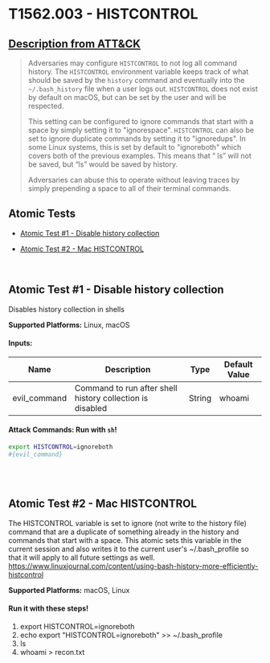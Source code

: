 # T1562.003 - HISTCONTROL
## [Description from ATT&CK](https://attack.mitre.org/wiki/Technique/T1562.003)
<blockquote>Adversaries may configure <code>HISTCONTROL</code> to not log all command history. The <code>HISTCONTROL</code> environment variable keeps track of what should be saved by the <code>history</code> command and eventually into the <code>~/.bash_history</code> file when a user logs out. <code>HISTCONTROL</code> does not exist by default on macOS, but can be set by the user and will be respected.

This setting can be configured to ignore commands that start with a space by simply setting it to "ignorespace". <code>HISTCONTROL</code> can also be set to ignore duplicate commands by setting it to "ignoredups". In some Linux systems, this is set by default to "ignoreboth" which covers both of the previous examples. This means that “ ls” will not be saved, but “ls” would be saved by history.

 Adversaries can abuse this to operate without leaving traces by simply prepending a space to all of their terminal commands.</blockquote>

## Atomic Tests

- [Atomic Test #1 - Disable history collection](#atomic-test-1---disable-history-collection)

- [Atomic Test #2 - Mac HISTCONTROL](#atomic-test-2---mac-histcontrol)


<br/>

## Atomic Test #1 - Disable history collection
Disables history collection in shells

**Supported Platforms:** Linux, macOS




#### Inputs:
| Name | Description | Type | Default Value | 
|------|-------------|------|---------------|
| evil_command | Command to run after shell history collection is disabled | String | whoami|


#### Attack Commands: Run with `sh`! 


```sh
export HISTCONTROL=ignoreboth
#{evil_command}
```






<br/>
<br/>

## Atomic Test #2 - Mac HISTCONTROL
The HISTCONTROL variable is set to ignore (not write to the history file) command that are a duplicate of something already in the history 
and commands that start with a space. This atomic sets this variable in the current session and also writes it to the current user's ~/.bash_profile 
so that it will apply to all future settings as well.
https://www.linuxjournal.com/content/using-bash-history-more-efficiently-histcontrol

**Supported Platforms:** macOS, Linux




#### Run it with these steps! 
1. export HISTCONTROL=ignoreboth
2. echo export "HISTCONTROL=ignoreboth" >> ~/.bash_profile
3. ls
4. whoami > recon.txt







<br/>
